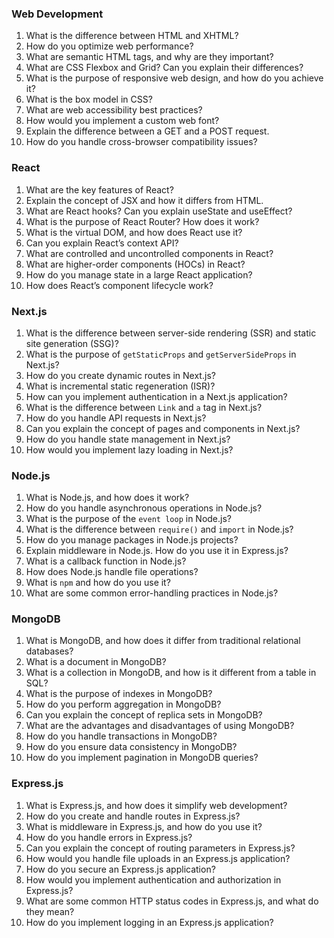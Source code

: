 ### **Web Development**
1. What is the difference between HTML and XHTML?
2. How do you optimize web performance?
3. What are semantic HTML tags, and why are they important?
4. What are CSS Flexbox and Grid? Can you explain their differences?
5. What is the purpose of responsive web design, and how do you achieve it?
6. What is the box model in CSS?
7. What are web accessibility best practices?
8. How would you implement a custom web font?
9. Explain the difference between a GET and a POST request.
10. How do you handle cross-browser compatibility issues?

### **React**
1. What are the key features of React?
2. Explain the concept of JSX and how it differs from HTML.
3. What are React hooks? Can you explain useState and useEffect?
4. What is the purpose of React Router? How does it work?
5. What is the virtual DOM, and how does React use it?
6. Can you explain React’s context API?
7. What are controlled and uncontrolled components in React?
8. What are higher-order components (HOCs) in React?
9. How do you manage state in a large React application?
10. How does React’s component lifecycle work?

### **Next.js**
1. What is the difference between server-side rendering (SSR) and static site generation (SSG)?
2. What is the purpose of `getStaticProps` and `getServerSideProps` in Next.js?
3. How do you create dynamic routes in Next.js?
4. What is incremental static regeneration (ISR)?
5. How can you implement authentication in a Next.js application?
6. What is the difference between `Link` and `a` tag in Next.js?
7. How do you handle API requests in Next.js?
8. Can you explain the concept of pages and components in Next.js?
9. How do you handle state management in Next.js?
10. How would you implement lazy loading in Next.js?

### **Node.js**
1. What is Node.js, and how does it work?
2. How do you handle asynchronous operations in Node.js?
3. What is the purpose of the `event loop` in Node.js?
4. What is the difference between `require()` and `import` in Node.js?
5. How do you manage packages in Node.js projects?
6. Explain middleware in Node.js. How do you use it in Express.js?
7. What is a callback function in Node.js?
8. How does Node.js handle file operations?
9. What is `npm` and how do you use it?
10. What are some common error-handling practices in Node.js?

### **MongoDB**
1. What is MongoDB, and how does it differ from traditional relational databases?
2. What is a document in MongoDB?
3. What is a collection in MongoDB, and how is it different from a table in SQL?
4. What is the purpose of indexes in MongoDB?
5. How do you perform aggregation in MongoDB?
6. Can you explain the concept of replica sets in MongoDB?
7. What are the advantages and disadvantages of using MongoDB?
8. How do you handle transactions in MongoDB?
9. How do you ensure data consistency in MongoDB?
10. How do you implement pagination in MongoDB queries?

### **Express.js**
1. What is Express.js, and how does it simplify web development?
2. How do you create and handle routes in Express.js?
3. What is middleware in Express.js, and how do you use it?
4. How do you handle errors in Express.js?
5. Can you explain the concept of routing parameters in Express.js?
6. How would you handle file uploads in an Express.js application?
7. How do you secure an Express.js application?
8. How would you implement authentication and authorization in Express.js?
9. What are some common HTTP status codes in Express.js, and what do they mean?
10. How do you implement logging in an Express.js application?
